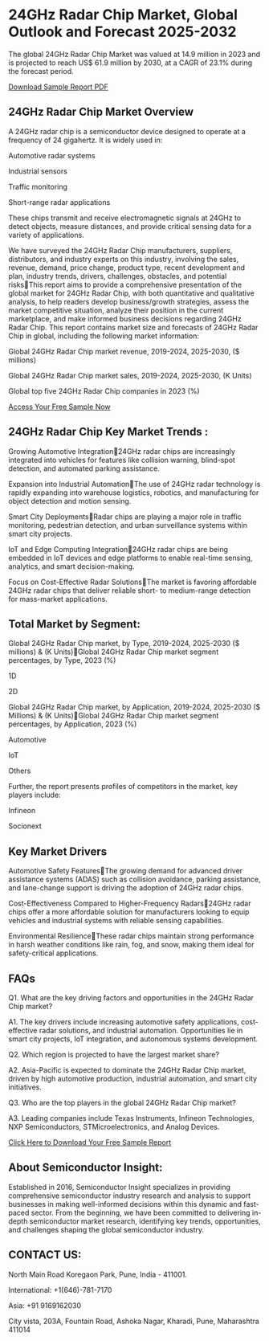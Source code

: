 <h1>24GHz Radar Chip Market, Global Outlook and Forecast 2025-2032</h1>

The global 24GHz Radar Chip Market was valued at 14.9 million in 2023 and is projected to reach US$ 61.9 million by 2030, at a CAGR of 23.1% during the forecast period.

[Download Sample Report PDF ](https://semiconductorinsight.com/download-sample-report/?product_id=92871)

<h2>24GHz Radar Chip Market Overview</h2>

A 24GHz radar chip is a semiconductor device designed to operate at a frequency of 24 gigahertz. It is widely used in:

Automotive radar systems

Industrial sensors

Traffic monitoring

Short-range radar applications

These chips transmit and receive electromagnetic signals at 24GHz to detect objects, measure distances, and provide critical sensing data for a variety of applications.

We have surveyed the 24GHz Radar Chip manufacturers, suppliers, distributors, and industry experts on this industry, involving the sales, revenue, demand, price change, product type, recent development and plan, industry trends, drivers, challenges, obstacles, and potential risksThis report aims to provide a comprehensive presentation of the global market for 24GHz Radar Chip, with both quantitative and qualitative analysis, to help readers develop business/growth strategies, assess the market competitive situation, analyze their position in the current marketplace, and make informed business decisions regarding 24GHz Radar Chip. This report contains market size and forecasts of 24GHz Radar Chip in global, including the following market information:

Global 24GHz Radar Chip market revenue, 2019-2024, 2025-2030, ($ millions)

Global 24GHz Radar Chip market sales, 2019-2024, 2025-2030, (K Units)

Global top five 24GHz Radar Chip companies in 2023 (%)

[Access Your Free Sample Now](https://semiconductorinsight.com/report/24ghz-radar-chip-market/)

<h2>24GHz Radar Chip Key Market Trends  :</h2>

Growing Automotive Integration24GHz radar chips are increasingly integrated into vehicles for features like collision warning, blind-spot detection, and automated parking assistance.

Expansion into Industrial AutomationThe use of 24GHz radar technology is rapidly expanding into warehouse logistics, robotics, and manufacturing for object detection and motion sensing.

Smart City DeploymentsRadar chips are playing a major role in traffic monitoring, pedestrian detection, and urban surveillance systems within smart city projects.

IoT and Edge Computing Integration24GHz radar chips are being embedded in IoT devices and edge platforms to enable real-time sensing, analytics, and smart decision-making.

Focus on Cost-Effective Radar SolutionsThe market is favoring affordable 24GHz radar chips that deliver reliable short- to medium-range detection for mass-market applications.

<h2>Total Market by Segment:</h2>

Global 24GHz Radar Chip market, by Type, 2019-2024, 2025-2030 ($ millions) & (K Units)Global 24GHz Radar Chip market segment percentages, by Type, 2023 (%)

1D

2D

Global 24GHz Radar Chip market, by Application, 2019-2024, 2025-2030 ($ Millions) & (K Units)Global 24GHz Radar Chip market segment percentages, by Application, 2023 (%)

Automotive

IoT

Others

Further, the report presents profiles of competitors in the market, key players include:

Infineon

Socionext

<h2>Key Market Drivers</h2>

Automotive Safety FeaturesThe growing demand for advanced driver assistance systems (ADAS) such as collision avoidance, parking assistance, and lane-change support is driving the adoption of 24GHz radar chips.

Cost-Effectiveness Compared to Higher-Frequency Radars24GHz radar chips offer a more affordable solution for manufacturers looking to equip vehicles and industrial systems with reliable sensing capabilities.

Environmental ResilienceThese radar chips maintain strong performance in harsh weather conditions like rain, fog, and snow, making them ideal for safety-critical applications.

<h2>FAQs</h2>

Q1. What are the key driving factors and opportunities in the 24GHz Radar Chip market?

A1. The key drivers include increasing automotive safety applications, cost-effective radar solutions, and industrial automation. Opportunities lie in smart city projects, IoT integration, and autonomous systems development.

Q2. Which region is projected to have the largest market share?

A2. Asia-Pacific is expected to dominate the 24GHz Radar Chip market, driven by high automotive production, industrial automation, and smart city initiatives.

Q3. Who are the top players in the global 24GHz Radar Chip market?

A3. Leading companies include Texas Instruments, Infineon Technologies, NXP Semiconductors, STMicroelectronics, and Analog Devices.

[Click Here to Download Your Free Sample Report 
](https://semiconductorinsight.com/download-sample-report/?product_id=92871)

<h2>About Semiconductor Insight:</h2>

Established in 2016, Semiconductor Insight specializes in providing comprehensive semiconductor industry research and analysis to support businesses in making well-informed decisions within this dynamic and fast-paced sector. From the beginning, we have been committed to delivering in-depth semiconductor market research, identifying key trends, opportunities, and challenges shaping the global semiconductor industry.

<h2>CONTACT US:</h2>

North Main Road Koregaon Park, Pune, India - 411001.

International: +1(646)-781-7170

Asia: +91 9169162030

City vista, 203A, Fountain Road, Ashoka Nagar, Kharadi, Pune, Maharashtra 411014

